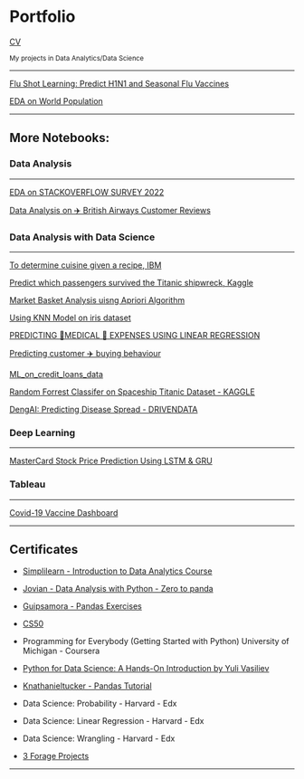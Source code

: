 # Portfolio

[CV](https://drive.google.com/file/d/18Yd4ja-xCNcwgs8kuuA1RPt_3c6Atjrq/view?usp=share_link)

<small> My projects in Data Analytics/Data Science </small>

---

[Flu Shot Learning: Predict H1N1 and Seasonal Flu Vaccines](https://github.com/gshreya5/colab/blob/main/Flu_shot_eda.ipynb)

[EDA on World Population ](https://github.com/gshreya5/colab/blob/main/world_pop_da.ipynb)

---

## More Notebooks:

### Data Analysis

---

[EDA on STACKOVERFLOW SURVEY 2022](https://github.com/gshreya5/colab/blob/main/stackoverflow_2022_eda.ipynb)

[Data Analysis on ✈️ British Airways Customer Reviews](https://github.com/gshreya5/colab/blob/main/data_analyzing_british_airways_customer_reviews.ipynb)

### Data Analysis with Data Science

---

[To determine cuisine given a recipe, IBM](https://github.com/gshreya5/colab/blob/main/classify_cuisine_from_recipe.ipynb)

[Predict which passengers survived the Titanic shipwreck, Kaggle ](https://github.com/gshreya5/colab/blob/main/titanic_kaggle.ipynb)

[Market Basket Analysis uisng Apriori Algorithm](https://github.com/gshreya5/colab/blob/main/market_basket_analysis_yuli_vasiliev.ipynb)

[Using KNN Model on iris dataset](https://github.com/gshreya5/colab/blob/main/iris_eda.ipynb)

[PREDICTING 💉MEDICAL 🧾 EXPENSES USING LINEAR REGRESSION](https://github.com/gshreya5/colab/blob/main/predict_medical_expense_linear_regression.ipynb)

[Predicting customer ✈️ buying behaviour](https://github.com/gshreya5/colab/blob/main/predict_BA_holiday_bookings_randomforest.ipynb)

[ML_on_credit_loans_data](https://github.com/gshreya5/colab/blob/main/ML_on_credit_loans_data.ipynb)

[Random Forrest Classifer on Spaceship Titanic Dataset - KAGGLE](https://github.com/gshreya5/colab/blob/main/spaceship_titanic_kaggle.ipynb)

[DengAI: Predicting Disease Spread - DRIVENDATA](https://github.com/gshreya5/colab/blob/main/DengAI.ipynb)


### Deep Learning

---

[MasterCard Stock Price Prediction Using LSTM & GRU](https://github.com/gshreya5/colab/blob/main/MasterCard_Stock_Price_Prediction_Using_LSTM_GRU_RNN_algos.ipynb)


### Tableau


---

[Covid-19 Vaccine Dashboard](https://public.tableau.com/app/profile/shreya.gupta1816/viz/Covid-19_vaccine_dashboard/Covid-19Vaccinations)

---

## Certificates


* [Simplilearn - Introduction to Data Analytics Course](https://www.simplilearn.com/skillup-certificate-landing?token=eyJjb3Vyc2VfaWQiOiIxMjE3IiwiY2VydGlmaWNhdGVfdXJsIjoiaHR0cHM6XC9cL2NlcnRpZmljYXRlcy5zaW1wbGljZG4ubmV0XC9zaGFyZVwvdGh1bWJfMzU4NTY4NV8xNjU3MTgyMTAxLnBuZyIsInVzZXJuYW1lIjoiU2hyZXlhIEd1cHRhIn0%3D&utm_source=shared-certificate&utm_medium=lms&utm_campaign=shared-certificate-promotion&referrer=https%3A%2F%2Flms.simplilearn.com%2Fcourses%2F3794%2FIntroduction%2520to%2520Data%2520Analytics%2Fcertificate%2Fdownload-skillup&%24web_only=true&_branch_match_id=1070348849007332723&_branch_referrer=H4sIAAAAAAAAA8soKSkottLXL87MLcjJ1EssKNDLyczL1k%2FVN8o3ifQN8g4oLkoCALNR1%2FolAAAA)

* [Jovian - Data Analysis with Python - Zero to panda](https://jovian.com/learn/data-analysis-with-python-zero-to-pandas)

* [Guipsamora - Pandas Exercises](https://github.com/guipsamora/pandas_exercises)

* [CS50](https://certificates.cs50.io/5612eb43-f4bb-4529-b957-de4b4813a4b4.pdf?size=letter)

* Programming for Everybody (Getting Started with Python) University of Michigan - Coursera

* [Python for Data Science: A Hands-On Introduction by Yuli Vasiliev](https://www.oreilly.com/library/view/python-for-data/9781098130275/) 

* [Knathanieltucker - Pandas Tutorial](https://github.com/knathanieltucker/pandas-tutorial)

* Data Science: Probability - Harvard - Edx

* Data Science: Linear Regression - Harvard - Edx

* Data Science: Wrangling - Harvard - Edx

* [3 Forage Projects](https://www.theforage.com/achievements?ref=Xaof4J55FHYAQ6pF8)

---





